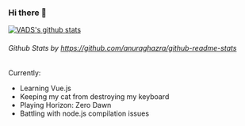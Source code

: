### Hi there 👋

[![VADS's github stats](https://github-readme-stats.vercel.app/api?username=VADS&show_icons=true&theme=dracula)](https://github.com/anuraghazra/github-readme-stats)
###### _Github Stats by https://github.com/anuraghazra/github-readme-stats_

Currently:
- Learning Vue.js
- Keeping my cat from destroying my keyboard
- Playing Horizon: Zero Dawn
- Battling with node.js compilation issues